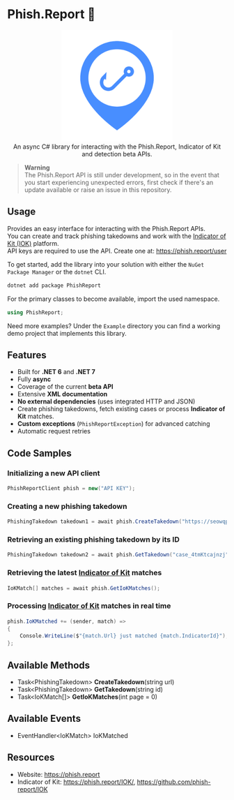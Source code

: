 ﻿# Phish.Report 🎣

<div align="center">
  <img width="256" height="256" src="https://raw.githubusercontent.com/actually-akac/PhishReport/master/PhishReport/icon.png">
</div>

<div align="center">
  An async C# library for interacting with the Phish.Report, Indicator of Kit and detection beta APIs.
</div>

> **Warning**<br>
> The Phish.Report API is still under development, so in the event that you start experiencing unexpected errors, first check if there's an update available or raise an issue in this repository.

## Usage
Provides an easy interface for interacting with the Phish.Report APIs.<br>
You can create and track phishing takedowns and work with the [Indicator of Kit (IOK)](https://phish.report/IOK) platform.<br>
API keys are required to use the API. Create one at: https://phish.report/user

To get started, add the library into your solution with either the `NuGet Package Manager` or the `dotnet` CLI.
```rust
dotnet add package PhishReport
```

For the primary classes to become available, import the used namespace.
```csharp
using PhishReport;
```

Need more examples? Under the `Example` directory you can find a working demo project that implements this library.

## Features
- Built for **.NET 6** and **.NET 7**
- Fully **async**
- Coverage of the current **beta API**
- Extensive **XML documentation**
- **No external dependencies** (uses integrated HTTP and JSON)
- Create phishing takedowns, fetch existing cases or process **Indicator of Kit** matches.
- **Custom exceptions** (`PhishReportException`) for advanced catching
- Automatic request retries

## Code Samples

### Initializing a new API client
```csharp
PhishReportClient phish = new("API KEY");
```

### Creating a new phishing takedown
```csharp
PhishingTakedown takedown1 = await phish.CreateTakedown("https://seowqpeoqwakfd425.ml/dssdfds-fsdfsdf0s-df0ds0f0dsdfsdd0f0s-df0dfgdd8658/");
```

### Retrieving an existing phishing takedown by its ID
```csharp
PhishingTakedown takedown2 = await phish.GetTakedown("case_4tmKtcajnzj");
```

### Retrieving the latest [Indicator of Kit](https://phish.report/IOK/) matches
```csharp
IoKMatch[] matches = await phish.GetIoKMatches();
```
### Processing [Indicator of Kit](https://phish.report/IOK/) matches in real time
```csharp
phish.IoKMatched += (sender, match) =>
{
    Console.WriteLine($"{match.Url} just matched {match.IndicatorId}");
};
```

## Available Methods
- Task\<PhishingTakedown> **CreateTakedown**(string url)
- Task\<PhishingTakedown> **GetTakedown**(string id)
- Task\<IoKMatch[]> **GetIoKMatches**(int page = 0)

## Available Events
- EventHandler\<IoKMatch> IoKMatched

## Resources
- Website: https://phish.report<br/>
- Indicator of Kit: https://phish.report/IOK/, https://github.com/phish-report/IOK